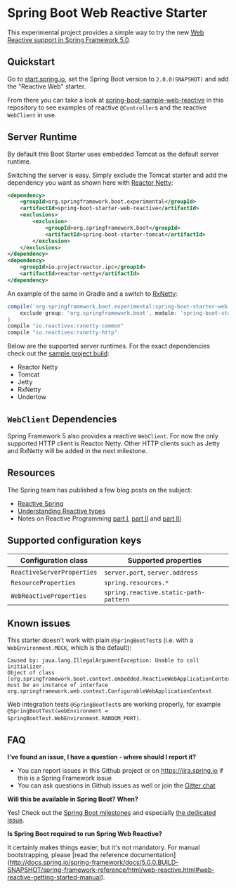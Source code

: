 # Spring Boot Web Reactive Starter

This experimental project provides a simple way to try the new
[Web Reactive support in Spring Framework 5.0](http://docs.spring.io/spring-framework/docs/5.0.0.BUILD-SNAPSHOT/spring-framework-reference/html/web-reactive.html).

## Quickstart

Go to [start.spring.io](https://start.spring.io), set the Spring Boot version to `2.0.0(SNAPSHOT)` and add the "Reactive Web" starter.

From there you can take a look at [spring-boot-sample-web-reactive](spring-boot-sample-web-reactive) in this repository to see examples of reactive `@Controller`s and the reactive `WebClient` in use.

## Server Runtime

By default this Boot Starter uses embedded Tomcat as the default server runtime.

Switching the server is easy. Simply exclude the Tomcat
starter and add the dependency you want as shown here with
[Reactor Netty](https://github.com/reactor/reactor-ipc):

```xml
<dependency>
	<groupId>org.springframework.boot.experimental</groupId>
	<artifactId>spring-boot-starter-web-reactive</artifactId>
	<exclusions>
		<exclusion>
			<groupId>org.springframework.boot</groupId>
			<artifactId>spring-boot-starter-tomcat</artifactId>
		</exclusion>
	</exclusions>
</dependency>
<dependency>
	<groupId>io.projectreactor.ipc</groupId>
	<artifactId>reactor-netty</artifactId>
</dependency>
```

An example of the same in Gradle and a switch to [RxNetty](https://github.com/ReactiveX/RxNetty):

```groovy
compile('org.springframework.boot.experimental:spring-boot-starter-web-reactive') {
	exclude group: 'org.springframework.boot', module: 'spring-boot-starter-tomcat'
}
compile "io.reactivex:rxnetty-common"
compile "io.reactivex:rxnetty-http"
```

Below are the supported server runtimes. For the exact dependencies check out
the [sample project build](https://github.com/bclozel/spring-boot-web-reactive/blob/master/spring-boot-sample-web-reactive/pom.xml):

* Reactor Netty
* Tomcat
* Jetty
* RxNetty
* Undertow

## `WebClient` Dependencies

Spring Framework 5 also provides a reactive `WebClient`.
For now the only supported HTTP client is Reactor Netty.
Other HTTP clients such as Jetty and RxNetty will be added in the next milestone.

## Resources

The Spring team has published a few blog posts on the subject:

* [Reactive Spring](https://spring.io/blog/2016/02/09/reactive-spring)
* [Understanding Reactive types](https://spring.io/blog/2016/04/19/understanding-reactive-types)
* Notes on Reactive Programming [part I](https://spring.io/blog/2016/06/07/notes-on-reactive-programming-part-i-the-reactive-landscape),
[part II](https://spring.io/blog/2016/06/13/notes-on-reactive-programming-part-ii-writing-some-code) and [part III](https://spring.io/blog/2016/07/20/notes-on-reactive-programming-part-iii-a-simple-http-server-application)

## Supported configuration keys

Configuration class | Supported properties
------------ | -------------
`ReactiveServerProperties` | `server.port`, `server.address`
`ResourceProperties` | `spring.resources.*`
`WebReactiveProperties` | `spring.reactive.static-path-pattern`

## Known issues

This starter doesn't work with plain `@SpringBootTest`s (i.e. with a `WebEnvironment.MOCK`, which is the default):

```
Caused by: java.lang.IllegalArgumentException: Unable to call initializer.
Object of class [org.springframework.boot.context.embedded.ReactiveWebApplicationContext]
must be an instance of interface org.springframework.web.context.ConfigurableWebApplicationContext
```

Web integration tests `@SpringBootTest`s are working properly,
for example `@SpringBootTest(webEnvironment = SpringBootTest.WebEnvironment.RANDOM_PORT)`.

## FAQ

**I've found an issue, I have a question - where should I report it?**

* You can report issues in this Github project or on https://jira.spring.io if this is a Spring Framework issue
* You can ask questions in Github issues as well or join the [Gitter chat](https://gitter.im/spring-projects/spring-boot)

**Will this be available in Spring Boot? When?**

Yes! Check out the [Spring Boot milestones](https://github.com/spring-projects/spring-boot/milestones) and especially
[the dedicated issue](https://github.com/spring-projects/spring-boot/issues/4908).

**Is Spring Boot required to run Spring Web Reactive?**

It certainly makes things easier, but it's not mandatory.
For manual bootstrapping, please [read the reference documentation]
(http://docs.spring.io/spring-framework/docs/5.0.0.BUILD-SNAPSHOT/spring-framework-reference/html/web-reactive.html#web-reactive-getting-started-manual).

